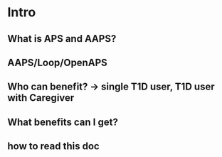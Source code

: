 # Intro

## What is APS and AAPS?

## AAPS/Loop/OpenAPS

## Who can benefit? -> single T1D user, T1D user with Caregiver

## What benefits can I get?

## how to read this doc
